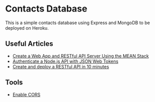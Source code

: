 # Contacts Database

This is a simple contacts database using Express and MongoDB to be deployed on Heroku.

## Useful Articles

- [Create a Web App and RESTful API Server Using the MEAN Stack](https://devcenter.heroku.com/articles/mean-apps-restful-api)
- [Authenticate a Node.js API with JSON Web Tokens](https://scotch.io/tutorials/authenticate-a-node-js-api-with-json-web-tokens)
- [Create and deploy a RESTful API in 10 minutes](https://www.youtube.com/watch?v=6x-ijyG-ack)

## Tools

- [Enable CORS](https://github.com/expressjs/cors#simple-usage-enable-all-cors-requests)



